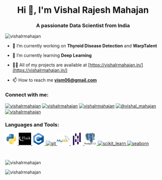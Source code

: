 <h1 align="center">Hi 👋, I'm Vishal Rajesh Mahajan</h1>
<h3 align="center">A passionate Data Scientist from India</h3>

<p align="left"> <img src="https://komarev.com/ghpvc/?username=vishalrmahajan&label=Profile%20views&color=0e75b6&style=flat" alt="vishalrmahajan" /> </p>

- 🔭 I’m currently working on **Thyroid Disease Detection** and **WarpTalent**

- 🌱 I’m currently learning **Deep Learning**

- 👨‍💻 All of my projects are available at [https://vishalrmahajan.in/](https://vishalrmahajan.in/)
  
- 📫 How to reach me **vism06@gmail.com**

<h3 align="left">Connect with me:</h3>
<p align="left">
<a href="https://twitter.com/vishalrmahajan" target="blank"><img align="center" src="https://raw.githubusercontent.com/rahuldkjain/github-profile-readme-generator/master/src/images/icons/Social/twitter.svg" alt="vishalrmahajan" height="30" width="40" /></a>
<a href="https://linkedin.com/in/vishalrmahajan" target="blank"><img align="center" src="https://raw.githubusercontent.com/rahuldkjain/github-profile-readme-generator/master/src/images/icons/Social/linked-in-alt.svg" alt="vishalrmahajan" height="30" width="40" /></a>
<a href="https://kaggle.com/vishalrmahajan" target="blank"><img align="center" src="https://raw.githubusercontent.com/rahuldkjain/github-profile-readme-generator/master/src/images/icons/Social/kaggle.svg" alt="vishalrmahajan" height="30" width="40" /></a>
<a href="https://medium.com/@vishal_mahajan" target="blank"><img align="center" src="https://raw.githubusercontent.com/rahuldkjain/github-profile-readme-generator/master/src/images/icons/Social/medium.svg" alt="@vishal_mahajan" height="30" width="40" /></a>
<a href="https://www.leetcode.com/vishalrmahajan" target="blank"><img align="center" src="https://raw.githubusercontent.com/rahuldkjain/github-profile-readme-generator/master/src/images/icons/Social/leet-code.svg" alt="vishalrmahajan" height="30" width="40" /></a>
</p>

<h3 align="left">Languages and Tools:</h3>
<p align="left">
  <a href="https://www.python.org" target="_blank" rel="noreferrer">
    <img src="https://raw.githubusercontent.com/devicons/devicon/master/icons/python/python-original.svg" alt="python" width="40" height="40"/>
  </a>
  <a href="https://flask.palletsprojects.com/" target="_blank" rel="noreferrer">
  <img src="https://github.com/VishalRMahajan/VishalRMahajan/blob/1bd531d30a14311d98f8df834566698ceac12ee9/icons/flask.png" alt="flask" width="40" height="40"/>
  </a>
  <a href="https://www.cprogramming.com/" target="_blank" rel="noreferrer">
    <img src="https://raw.githubusercontent.com/devicons/devicon/master/icons/c/c-original.svg" alt="c" width="40" height="40"/>
  </a>
  <a href="https://git-scm.com/" target="_blank" rel="noreferrer">
    <img src="https://www.vectorlogo.zone/logos/git-scm/git-scm-icon.svg" alt="git" width="40" height="40"/>
  </a>
  <a href="https://www.mysql.com/" target="_blank" rel="noreferrer">
    <img src="https://raw.githubusercontent.com/devicons/devicon/master/icons/mysql/mysql-original-wordmark.svg" alt="mysql" width="40" height="40"/>
  </a>
  <a href="https://pandas.pydata.org/" target="_blank" rel="noreferrer">
    <img src="https://raw.githubusercontent.com/devicons/devicon/2ae2a900d2f041da66e950e4d48052658d850630/icons/pandas/pandas-original.svg" alt="pandas" width="40" height="40"/>
  </a>
  <a href="https://www.postgresql.org" target="_blank" rel="noreferrer">
    <img src="https://raw.githubusercontent.com/devicons/devicon/master/icons/postgresql/postgresql-original-wordmark.svg" alt="postgresql" width="40" height="40"/>
  </a>
  <a href="https://scikit-learn.org/" target="_blank" rel="noreferrer">
    <img src="https://upload.wikimedia.org/wikipedia/commons/0/05/Scikit_learn_logo_small.svg" alt="scikit_learn" width="40" height="40"/>
  </a>
  <a href="https://seaborn.pydata.org/" target="_blank" rel="noreferrer">
    <img src="https://seaborn.pydata.org/_images/logo-mark-lightbg.svg" alt="seaborn" width="40" height="40"/>
  </a>
</p>


<br />

<p align="left">
  <img src="https://github-readme-stats.vercel.app/api/top-langs?username=vishalrmahajan&show_icons=true&theme=tokyonight&hide_border=true&locale=en&layout=compact" alt="vishalrmahajan" />
</p>

<p align="left">
  <img src="https://github-readme-stats.vercel.app/api?username=vishalrmahajan&show_icons=true&theme=tokyonight&hide_border=true&locale=en" alt="vishalrmahajan" />
</p>
